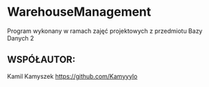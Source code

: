 # WarehouseManagement

Program wykonany w ramach zajęć projektowych z przedmiotu Bazy Danych 2
## WSPÓŁAUTOR: 

Kamil Kamyszek https://github.com/Kamyyylo
